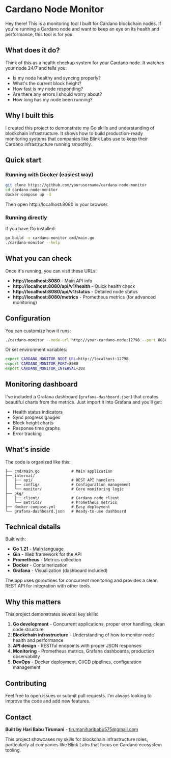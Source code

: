 # Cardano Node Monitor

Hey there! This is a monitoring tool I built for Cardano blockchain nodes. If you're running a Cardano node and want to keep an eye on its health and performance, this tool is for you.

## What does it do?

Think of this as a health checkup system for your Cardano node. It watches your node 24/7 and tells you:

- Is my node healthy and syncing properly?
- What's the current block height?
- How fast is my node responding?
- Are there any errors I should worry about?
- How long has my node been running?

## Why I built this

I created this project to demonstrate my Go skills and understanding of blockchain infrastructure. It shows how to build production-ready monitoring systems that companies like Blink Labs use to keep their Cardano infrastructure running smoothly.

## Quick start

### Running with Docker (easiest way)

```bash
git clone https://github.com/yourusername/cardano-node-monitor
cd cardano-node-monitor
docker-compose up -d
```

Then open http://localhost:8080 in your browser.

### Running directly

If you have Go installed:

```bash
go build -o cardano-monitor cmd/main.go
./cardano-monitor --help
```

## What you can check

Once it's running, you can visit these URLs:

- **http://localhost:8080** - Main API info
- **http://localhost:8080/api/v1/health** - Quick health check
- **http://localhost:8080/api/v1/status** - Detailed node status
- **http://localhost:8080/metrics** - Prometheus metrics (for advanced monitoring)

## Configuration

You can customize how it runs:

```bash
./cardano-monitor --node-url http://your-cardano-node:12798 --port 8080 --interval 30s
```

Or set environment variables:
```bash
export CARDANO_MONITOR_NODE_URL=http://localhost:12798
export CARDANO_MONITOR_PORT=8080
export CARDANO_MONITOR_INTERVAL=30s
```

## Monitoring dashboard

I've included a Grafana dashboard (`grafana-dashboard.json`) that creates beautiful charts from the metrics. Just import it into Grafana and you'll get:

- Health status indicators
- Sync progress gauges  
- Block height charts
- Response time graphs
- Error tracking

## What's inside

The code is organized like this:

```
├── cmd/main.go              # Main application
├── internal/
│   ├── api/                 # REST API handlers
│   ├── config/              # Configuration management
│   └── monitor/             # Core monitoring logic
├── pkg/
│   ├── client/              # Cardano node client
│   └── metrics/             # Prometheus metrics
├── docker-compose.yml       # Easy deployment
└── grafana-dashboard.json   # Ready-to-use dashboard
```

## Technical details

Built with:
- **Go 1.21** - Main language
- **Gin** - Web framework for the API
- **Prometheus** - Metrics collection
- **Docker** - Containerization
- **Grafana** - Visualization (dashboard included)

The app uses goroutines for concurrent monitoring and provides a clean REST API for integration with other tools.

## Why this matters

This project demonstrates several key skills:

1. **Go development** - Concurrent applications, proper error handling, clean code structure
2. **Blockchain infrastructure** - Understanding of how to monitor node health and performance
3. **API design** - RESTful endpoints with proper JSON responses
4. **Monitoring** - Prometheus metrics, Grafana dashboards, production observability
5. **DevOps** - Docker deployment, CI/CD pipelines, configuration management

## Contributing

Feel free to open issues or submit pull requests. I'm always looking to improve the code and add new features.

## Contact

**Built by Hari Babu Tirumani** - tirumaniharibabu575@gmail.com

This project showcases my skills for blockchain infrastructure roles, particularly at companies like Blink Labs that focus on Cardano ecosystem tooling.
